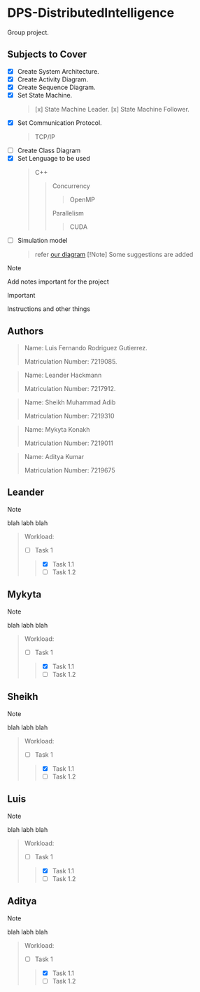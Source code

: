 # DPS-DistributedIntelligence

Group project.

## Subjects to Cover
- [x] Create System Architecture.
- [x] Create Activity Diagram.
- [x] Create Sequence Diagram.
- [x] Set State Machine.
  > [x] State Machine Leader.
  > [x] State Machine Follower.
- [x] Set Communication Protocol.
  > TCP/IP
- [ ] Create Class Diagram
- [x] Set Lenguage to be used
  > C++
  > > Concurrency
  > > 
  > > > OpenMP
  > > > 
  > > Parallelism
  > > 
  > > > CUDA
- [ ] Simulation model
  > refer [our diagram](https://drive.google.com/file/d/1gNeNTzplQIQAvc6RsRsR8JvbSZtf4c4z/view)
  > [!Note]
  > Some suggestions are added 

> [!Note]
> Add notes important for the project

> [!IMPORTANT]
> Instructions and other things

   
## Authors
> Name: Luis Fernando Rodriguez Gutierrez.
> 
> Matriculation Number: 7219085.

> Name: Leander Hackmann
> 
> Matriculation Number: 7217912.

> Name: Sheikh Muhammad Adib
>
> Matriculation Number: 7219310
>

> Name: Mykyta Konakh
>
> Matriculation Number: 7219011

> Name: Aditya Kumar
>
> Matriculation Number: 7219675

## Leander

> [!Note]
> blah labh
> blah

> Workload:
> - [ ] Task 1
> > - [x] Task 1.1
> > - [ ] Task 1.2 

## Mykyta

> [!Note]
> blah labh
> blah

> Workload:
> - [ ] Task 1
> > - [x] Task 1.1
> > - [ ] Task 1.2 

## Sheikh

> [!Note]
> blah labh
> blah

> Workload:
> - [ ] Task 1
> > - [x] Task 1.1
> > - [ ] Task 1.2

## Luis

> [!Note]
> blah labh
> blah

> Workload:
> - [ ] Task 1
> > - [x] Task 1.1
> > - [ ] Task 1.2

## Aditya

> [!Note]
> blah labh
> blah

> Workload:
> - [ ] Task 1
> > - [x] Task 1.1
> > - [ ] Task 1.2 
